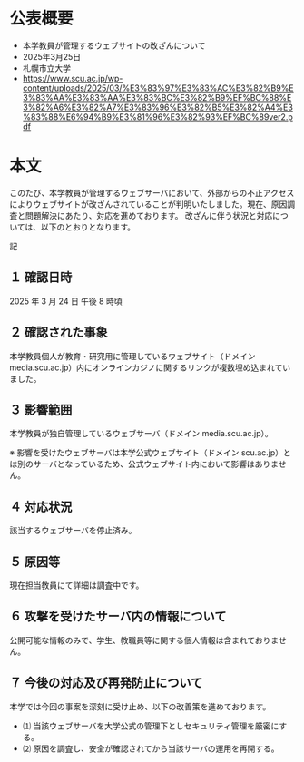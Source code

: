 # 公表概要
- 本学教員が管理するウェブサイトの改ざんについて
- 2025年3月25日
- 札幌市立大学
- https://www.scu.ac.jp/wp-content/uploads/2025/03/%E3%83%97%E3%83%AC%E3%82%B9%E3%83%AA%E3%83%AA%E3%83%BC%E3%82%B9%EF%BC%88%E3%82%A6%E3%82%A7%E3%83%96%E3%82%B5%E3%82%A4%E3%83%88%E6%94%B9%E3%81%96%E3%82%93%EF%BC%89ver2.pdf

# 本文
このたび、本学教員が管理するウェブサーバにおいて、外部からの不正アクセスによりウェブサイトが改ざんされていることが判明いたしました。現在、原因調査と問題解決にあたり、対応を進めております。
改ざんに伴う状況と対応については、以下のとおりとなります。

記

## １ 確認日時
2025 年 3 月 24 日 午後 8 時頃
## ２ 確認された事象
本学教員個人が教育・研究用に管理しているウェブサイト（ドメインmedia.scu.ac.jp）内にオンラインカジノに関するリンクが複数埋め込まれていました。
## ３ 影響範囲
本学教員が独自管理しているウェブサーバ（ドメイン media.scu.ac.jp）。

※ 影響を受けたウェブサーバは本学公式ウェブサイト（ドメイン scu.ac.jp）とは別のサーバとなっているため、公式ウェブサイト内において影響はありません。

## ４ 対応状況
該当するウェブサーバを停止済み。

## ５ 原因等
現在担当教員にて詳細は調査中です。

## ６ 攻撃を受けたサーバ内の情報について
公開可能な情報のみで、学生、教職員等に関する個人情報は含まれておりません。

## ７ 今後の対応及び再発防止について
本学では今回の事案を深刻に受け止め、以下の改善策を進めております。
- ⑴ 当該ウェブサーバを大学公式の管理下としセキュリティ管理を厳密にする。
- ⑵ 原因を調査し、安全が確認されてから当該サーバの運用を再開する。

